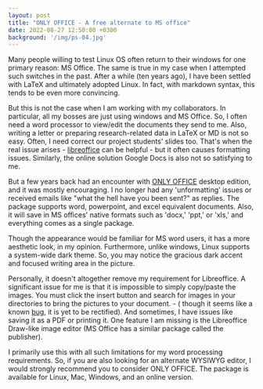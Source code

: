 ```yaml
---
layout: post
title: "ONLY OFFICE - A free alternate to MS office"
date: 2022-08-27 12:50:00 +0300
background: '/img/ps-04.jpg'
---
```


Many people willing to test Linux OS often return to their windows for one primary reason: MS Office. The same is true in my case when I attempted such switches in the past. After a while (ten years ago), I have been settled with LaTeX and ultimately adopted Linux. In fact, with markdown syntax, this tends to be even more convincing.

But this is not the case when I am working with my collaborators. In particular, all my bosses are just using windows and MS Office. So, I often need a word processor to view/edit the documents they send to me. Also, writing a letter or preparing research-related data in LaTeX or MD is not so easy. Often, I need correct our project students' slides too. That's when the real issue arises - [libreoffice](https://www.libreoffice.org/download/download-libreoffice/) can be helpful - but it often causes formatting issues. Similarly, the online solution Google Docs is also not so satisfying to me.

But a few years back had an encounter with [ONLY OFFICE](https://www.onlyoffice.com/desktop.aspx) desktop edition, and it was mostly encouraging. I no longer had any 'unformatting' issues or received emails like "what the hell have you been sent?" as replies. The package supports word, powerpoint, and excel equivalent documents. Also, it will save in MS offices' native formats such as 'docx,' 'ppt,' or 'xls,' and everything comes as a single package.

Though the appearance would be familiar for MS word users, it has a more aesthetic look, in my opinion. Furthermore, unlike windows, Linux supports a system-wide dark theme. So, you may notice the gracious dark accent and focused writing area in the picture. 

Personally, it doesn't altogether remove my requirement for Libreoffice. A significant issue for me is that it is impossible to simply copy/paste the images. You must click the insert button and search for images in your directories to bring the pictures to your document. - ( though it seems like a known [bug](https://www.reddit.com/r/OnlyOffice/comments/rj2c6j/comment/hpf59e4/), it is yet to be rectified). And sometimes, I have issues like saving it as a PDF or printing it. One feature I am missing is the Libreoffice Draw-like image editor (MS Office has a similar package called the publisher).

I primarily use this with all such limitations for my word processing requirements. So, if you are also looking for an alternate WYSIWYG editor, I would strongly recommend you to consider ONLY OFFICE. The package is available for Linux, Mac, Windows, and an online version.

